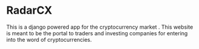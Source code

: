 # RadarCX
This is a django powered app for the cryptocurrency market .
This website is meant to be the portal to traders and investing companies for entering into the word of cryptocurrencies.
